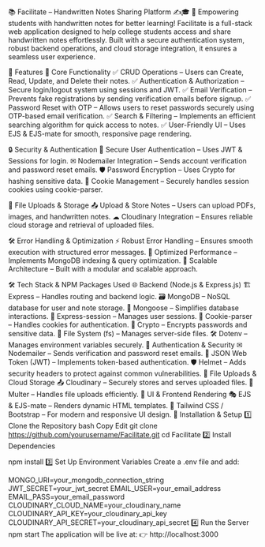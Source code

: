 📚 Facilitate – Handwritten Notes Sharing Platform ✍🎓
📌 Empowering students with handwritten notes for better learning!
Facilitate is a full-stack web application designed to help college students access and share handwritten notes effortlessly. Built with a secure authentication system, robust backend operations, and cloud storage integration, it ensures a seamless user experience.

🚀 Features
📜 Core Functionality
✅ CRUD Operations – Users can Create, Read, Update, and Delete their notes.
✅ Authentication & Authorization – Secure login/logout system using sessions and JWT.
✅ Email Verification – Prevents fake registrations by sending verification emails before signup.
✅ Password Reset with OTP – Allows users to reset passwords securely using OTP-based email verification.
✅ Search & Filtering – Implements an efficient searching algorithm for quick access to notes.
✅ User-Friendly UI – Uses EJS & EJS-mate for smooth, responsive page rendering.

🔒 Security & Authentication
🔐 Secure User Authentication – Uses JWT & Sessions for login.
✉ Nodemailer Integration – Sends account verification and password reset emails.
🛡 Password Encryption – Uses Crypto for hashing sensitive data.
📁 Cookie Management – Securely handles session cookies using cookie-parser.

📂 File Uploads & Storage
📤 Upload & Store Notes – Users can upload PDFs, images, and handwritten notes.
☁ Cloudinary Integration – Ensures reliable cloud storage and retrieval of uploaded files.

🛠 Error Handling & Optimization
⚡ Robust Error Handling – Ensures smooth execution with structured error messages.
🚀 Optimized Performance – Implements MongoDB indexing & query optimization.
📝 Scalable Architecture – Built with a modular and scalable approach.

🛠 Tech Stack & NPM Packages Used
🌐 Backend (Node.js & Express.js)
🏗 Express – Handles routing and backend logic.
🗃 MongoDB – NoSQL database for user and note storage.
💾 Mongoose – Simplifies database interactions.
🔄 Express-session – Manages user sessions.
🍪 Cookie-parser – Handles cookies for authentication.
🔐 Crypto – Encrypts passwords and sensitive data.
📂 File System (fs) – Manages server-side files.
🛠 Dotenv – Manages environment variables securely.
📧 Authentication & Security
✉ Nodemailer – Sends verification and password reset emails.
🔑 JSON Web Token (JWT) – Implements token-based authentication.
🛡 Helmet – Adds security headers to protect against common vulnerabilities.
📂 File Uploads & Cloud Storage
📤 Cloudinary – Securely stores and serves uploaded files.
📁 Multer – Handles file uploads efficiently.
🎨 UI & Frontend Rendering
🎭 EJS & EJS-mate – Renders dynamic HTML templates.
🎨 Tailwind CSS / Bootstrap – For modern and responsive UI design.
📌 Installation & Setup
1️⃣ Clone the Repository
bash
Copy
Edit
git clone https://github.com/yourusername/Facilitate.git
cd Facilitate
2️⃣ Install Dependencies

npm install
3️⃣ Set Up Environment Variables
Create a .env file and add:

MONGO_URI=your_mongodb_connection_string
JWT_SECRET=your_jwt_secret
EMAIL_USER=your_email_address
EMAIL_PASS=your_email_password
CLOUDINARY_CLOUD_NAME=your_cloudinary_name
CLOUDINARY_API_KEY=your_cloudinary_api_key
CLOUDINARY_API_SECRET=your_cloudinary_api_secret
4️⃣ Run the Server
npm start
The application will be live at:
👉 http://localhost:3000

